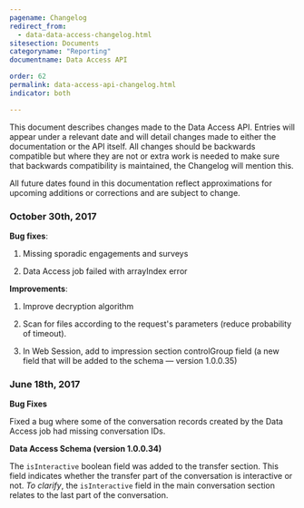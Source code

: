 ```yaml
---
pagename: Changelog
redirect_from:
  - data-data-access-changelog.html
sitesection: Documents
categoryname: "Reporting"
documentname: Data Access API

order: 62
permalink: data-access-api-changelog.html
indicator: both

---
```


This document describes changes made to the Data Access API. Entries will appear under a relevant date and will detail changes made to either the documentation or the API itself. All changes should be backwards compatible but where they are not or extra work is needed to make sure that backwards compatibility is maintained, the Changelog will mention this.

All future dates found in this documentation reflect approximations for upcoming additions or corrections and are subject to change.

### October 30th, 2017

**Bug fixes**:

1. Missing sporadic engagements and surveys

2. Data Access job failed with arrayIndex error

**Improvements**:

1. Improve decryption algorithm

2. Scan for files according to the request's parameters (reduce probability of timeout).

3. In  Web Session, add to impression section controlGroup field (a new field that will be added to the schema — version 1.0.0.35)

### June 18th, 2017

**Bug Fixes**

Fixed a bug where some of the conversation records created by the Data Access job had missing conversation IDs.

**Data Access Schema (version 1.0.0.34)**

The `isInteractive` boolean field was added to the transfer section. This field indicates whether the transfer part of the conversation is interactive or not. _To clarify_, the `isInteractive` field in the main conversation section relates to the last part of the conversation.